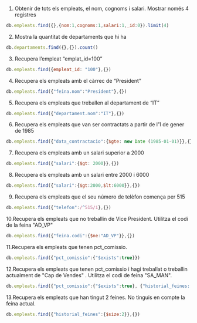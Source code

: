 1. Obtenir de tots els empleats, el nom, cognoms i salari. Mostrar només 4 registres
~~~javascript 
db.empleats.find({},{nom:1,cognoms:1,salari:1,_id:0}).limit(4)
~~~
2. Mostra la quantitat de departaments que hi ha
~~~javascript 
db.departaments.find({},{}).count()
~~~
3. Recupera l’empleat “emplat_id=100”
~~~javascript 
db.empleats.find({empleat_id: "100"},{})
~~~
4. Recupera els empleats amb el càrrec de “President”
~~~javascript 
db.empleats.find({"feina.nom":"President"},{})
~~~
5. Recupera els empleats que treballen al departament de “IT”
~~~javascript 
db.empleats.find({"departament.nom":"IT"},{})
~~~
6. Recupera els empleats que van ser contractats a partir de l’1 de gener de 1985
~~~javascript 
db.empleats.find({"data_contractacio":{$gte: new Date (1985-01-01)}},{})
~~~
7. Recupera els empleats amb un salari superior a 2000
~~~javascript 
db.empleats.find({"salari":{$gt: 2000}},{})
~~~
8. Recupera els empleats amb un salari entre 2000 i 6000
~~~javascript 
db.empleats.find({"salari":{$gt:2000,$lt:6000}},{})
~~~
9. Recupera els empleats que el seu número de telèfon comença per 515
~~~javascript 
db.empleats.find({"telefon":/^515/i},{})
~~~
10.Recupera els empleats que no treballin de Vice President. Utilitza el codi de la feina
"AD_VP"
~~~javascript 
db.empleats.find({"feina.codi":{$ne:"AD_VP"}},{})
~~~
11.Recupera els empleats que tenen pct_comissio.
~~~javascript 
db.empleats.find({"pct_comissio":{"$exists":true}})
~~~
12.Recupera els empleats que tenen pct_comissio i hagi treballat o treballin
actualment de "Cap de Vendes" . Utilitza el codi de feina "SA_MAN".
~~~javascript 
db.empleats.find({"pct_comissio":{"$exists":true}, {"historial_feines: "SA_MAN"})
~~~
13.Recupera els empleats que han tingut 2 feines. No tinguis en compte la feina
actual.
~~~javascript 
db.empleats.find({"historial_feines":{$size:2}},{})
~~~
